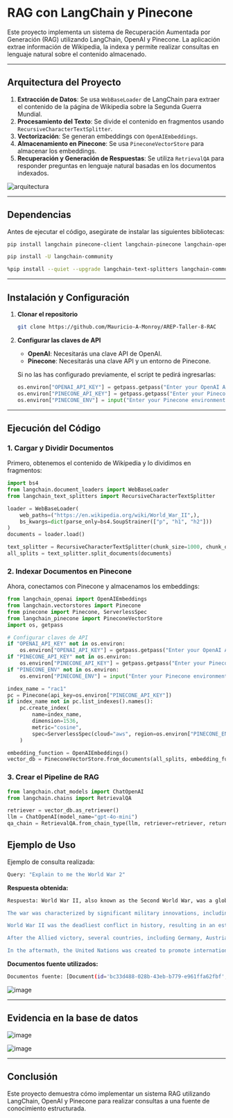 # RAG con LangChain y Pinecone

Este proyecto implementa un sistema de Recuperación Aumentada por Generación (RAG) utilizando LangChain, OpenAI y Pinecone. La aplicación extrae información de Wikipedia, la indexa y permite realizar consultas en lenguaje natural sobre el contenido almacenado.

---

## Arquitectura del Proyecto

1. **Extracción de Datos**: Se usa `WebBaseLoader` de LangChain para extraer el contenido de la página de Wikipedia sobre la Segunda Guerra Mundial.
2. **Procesamiento del Texto**: Se divide el contenido en fragmentos usando `RecursiveCharacterTextSplitter`.
3. **Vectorización**: Se generan embeddings con `OpenAIEmbeddings`.
4. **Almacenamiento en Pinecone**: Se usa `PineconeVectorStore` para almacenar los embeddings.
5. **Recuperación y Generación de Respuestas**: Se utiliza `RetrievalQA` para responder preguntas en lenguaje natural basadas en los documentos indexados.

![arquitectura](https://github.com/user-attachments/assets/1c88b1fb-f013-45f3-928f-bbcf77b47b04)


---

## Dependencias

Antes de ejecutar el código, asegúrate de instalar las siguientes bibliotecas:

```sh
pip install langchain pinecone-client langchain-pinecone langchain-openai bs4
```
```sh
pip install -U langchain-community
```
```sh
%pip install --quiet --upgrade langchain-text-splitters langchain-community langgraph
```

---

## Instalación y Configuración

1. **Clonar el repositorio**
   ```sh
   git clone https://github.com/Mauricio-A-Monroy/AREP-Taller-8-RAC
   ```

2. **Configurar las claves de API**
   - **OpenAI**: Necesitarás una clave API de OpenAI.
   - **Pinecone**: Necesitarás una clave API y un entorno de Pinecone.
   
   Si no las has configurado previamente, el script te pedirá ingresarlas:
   ```python
   os.environ["OPENAI_API_KEY"] = getpass.getpass("Enter your OpenAI API key: ")
   os.environ["PINECONE_API_KEY"] = getpass.getpass("Enter your Pinecone API key: ")
   os.environ["PINECONE_ENV"] = input("Enter your Pinecone environment: ")
   ```
---

## Ejecución del Código

### 1. Cargar y Dividir Documentos
Primero, obtenemos el contenido de Wikipedia y lo dividimos en fragmentos:

```python
import bs4
from langchain.document_loaders import WebBaseLoader
from langchain_text_splitters import RecursiveCharacterTextSplitter

loader = WebBaseLoader(
    web_paths=("https://en.wikipedia.org/wiki/World_War_II",),
    bs_kwargs=dict(parse_only=bs4.SoupStrainer(["p", "h1", "h2"]))
)
documents = loader.load()

text_splitter = RecursiveCharacterTextSplitter(chunk_size=1000, chunk_overlap=200)
all_splits = text_splitter.split_documents(documents)
```

### 2. Indexar Documentos en Pinecone
Ahora, conectamos con Pinecone y almacenamos los embeddings:

```python
from langchain_openai import OpenAIEmbeddings
from langchain.vectorstores import Pinecone
from pinecone import Pinecone, ServerlessSpec
from langchain_pinecone import PineconeVectorStore
import os, getpass

# Configurar claves de API
if "OPENAI_API_KEY" not in os.environ:
    os.environ["OPENAI_API_KEY"] = getpass.getpass("Enter your OpenAI API key: ")
if "PINECONE_API_KEY" not in os.environ:
    os.environ["PINECONE_API_KEY"] = getpass.getpass("Enter your Pinecone API key: ")
if "PINECONE_ENV" not in os.environ:
    os.environ["PINECONE_ENV"] = input("Enter your Pinecone environment: ")

index_name = "rac1"
pc = Pinecone(api_key=os.environ["PINECONE_API_KEY"])
if index_name not in pc.list_indexes().names():
    pc.create_index(
        name=index_name,
        dimension=1536,
        metric="cosine",
        spec=ServerlessSpec(cloud="aws", region=os.environ["PINECONE_ENV"])
    )

embedding_function = OpenAIEmbeddings()
vector_db = PineconeVectorStore.from_documents(all_splits, embedding_function, index_name=index_name)
```

### 3. Crear el Pipeline de RAG

```python
from langchain.chat_models import ChatOpenAI
from langchain.chains import RetrievalQA

retriever = vector_db.as_retriever()
llm = ChatOpenAI(model_name="gpt-4o-mini")
qa_chain = RetrievalQA.from_chain_type(llm, retriever=retriever, return_source_documents=True)
```
## Ejemplo de Uso

Ejemplo de consulta realizada:
```sh
Query: "Explain to me the World War 2"
```

**Respuesta obtenida:**

```sh
Respuesta: World War II, also known as the Second World War, was a global conflict that lasted from September 1, 1939, to September 2, 1945. It involved two main coalitions: the Allies and the Axis powers. Nearly all of the world's countries participated in the war, which mobilized vast resources in pursuit of total war.

The war was characterized by significant military innovations, including the use of tanks and aircraft, which played major roles in battles and enabled strategic bombing of cities. Notably, it was during this conflict that the first and only nuclear weapons were used in warfare.

World War II was the deadliest conflict in history, resulting in an estimated 70 to 85 million deaths, with more than half of the casualties being civilians. Many people died as a result of genocides, including the Holocaust, as well as from massacres, starvation, and disease.

After the Allied victory, several countries, including Germany, Austria, Japan, and Korea, were occupied, and leaders from Germany and Japan were tried for war crimes. The war had a profound impact on the world, transforming political, economic, and social structures, and establishing the foundation for international relations in the 20th century and beyond.

In the aftermath, the United Nations was created to promote international cooperation and prevent future conflicts, with the victorious great powers—China, France, the Soviet Union, the UK, and the U.S.—becoming permanent members of the UN Security Council. The Soviet Union and the U.S. emerged as rival superpowers, leading to the Cold War. The war also spurred the decolonization of many countries in Africa and Asia, as the influence of European powers waned.
```

**Documentos fuente utilizados:**

```sh
Documentos fuente: [Document(id='bc33d488-028b-43eb-b779-e961ffa62fbf', metadata={'source': 'https://en.wikipedia.org/wiki/World_War_II'}, page_content="ContentsWorld War II\nAsia-Pacific\nMediterranean and Middle East\nOther campaigns\nCoups\nWorld War\xa0II[b] or the Second World War ...
```

![image](https://github.com/user-attachments/assets/f0f80186-2afd-4cd8-834f-3b3dceda2d6f)

---
## Evidencia en la base de datos

![image](https://github.com/user-attachments/assets/b808ecb4-5f35-4c77-a79f-345919f33be0)

![image](https://github.com/user-attachments/assets/f9bb1c2e-dea5-49fb-b072-1f5bc988acca)



---

## Conclusión
Este proyecto demuestra cómo implementar un sistema RAG utilizando LangChain, OpenAI y Pinecone para realizar consultas a una fuente de conocimiento estructurada.


